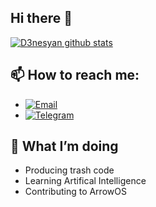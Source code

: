 ## Hi there 👋

[![D3nesyan github stats](https://github-readme-stats.vercel.app/api?username=d3nesyan)](https://github.com/D3nesyan)

## 📫 How to reach me:
 - [![Email](https://img.shields.io/badge/Email-a1063021545%40gmail.com-red)](a1063021545@gmail.com)
 - [![Telegram](https://img.shields.io/badge/Telegram-%40d3nesyan-blue)](https://t.me/d3nesyan)

## 🔭 What I’m doing
 - Producing trash code
 - Learning Artifical Intelligence
 - Contributing to ArrowOS

<!--
**D3nesyan/D3nesyan** is a ✨ _special_ ✨ repository because its `README.md` (this file) appears on your GitHub profile.

Here are some ideas to get you started:

- 🔭 I’m currently working on ...
- 🌱 I’m currently learning ...
- 👯 I’m looking to collaborate on ...
- 🤔 I’m looking for help with ...
- 💬 Ask me about ...
- 📫 How to reach me: ...
- 😄 Pronouns: ...
- ⚡ Fun fact: ...
-->
